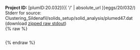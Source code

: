 **Project ID:** [plumID:20.032]({{ '/' | absolute_url }}eggs/20/032/)  
Stderr for source:  Clustering_Sildenafil/solids_setup/solid_analysis/plumed47.dat   
(download [zipped raw stdout](plumed47.dat.plumed.stdout.txt.zip))  
{% raw %}
<pre>
</pre>
{% endraw %}
